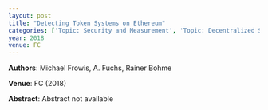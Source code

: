 ```yaml
---
layout: post
title: "Detecting Token Systems on Ethereum"
categories: ['Topic: Security and Measurement', 'Topic: Decentralized Systems', '2018', 'Venue: FC']
year: 2018
venue: FC
---
```

**Authors**: Michael Frowis, A. Fuchs, Rainer Bohme

**Venue**: FC (2018)

**Abstract**: Abstract not available
